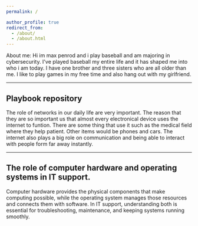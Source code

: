 ```yaml
---
permalink: /

author_profile: true
redirect_from: 
  - /about/
  - /about.html
---
```


About me: Hi im max penrod and i play baseball and am majoring in cybersecurity. I've played baseball my entire life and it has shaped me into who i am today. I have one brother and three sisters who are all older than me. I like to play games in my free time and also hang out with my girlfriend. 
___

Playbook repository
----

The role of networks in our daily life are very important. The reason that they are so important us that almost every electronical device uses the internet to funtion. There are some thing that use it such as the medical field where they help patient. Other items would be phones and cars. The internet also plays a big role on communication and being able to interact with people form far away instantly. 
___
The role of computer hardware and operating systems in IT support.
---
Computer hardware provides the physical components that make computing possible, while the operating system manages those resources and connects them with software. In IT support, understanding both is essential for troubleshooting, maintenance, and keeping systems running smoothly.
